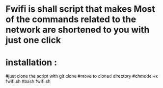 # Fwifi is shall script that makes Most of the commands related to the network are shortened to you with just one click
# installation :
#just clone the script with git clone 
#move to cloned directory 
#chmode +x fwifi.sh
#bash fwifi.sh 

